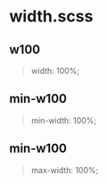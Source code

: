 # width.scss

## w100
> width: 100%;

## min-w100
> min-width: 100%;

## min-w100
> max-width: 100%;
